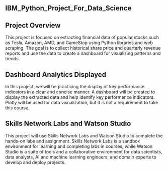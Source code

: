 ## IBM_Python_Project_For_Data_Science


## Project Overview
This project is focused on extracting financial data of popular stocks such as Tesla, Amazon, AMD, and GameStop using Python libraries and web scraping. The goal is to collect historical share price and quarterly revenue reports and use the data to create a dashboard for visualizing patterns and trends.

## Dashboard Analytics Displayed
In this project, we will be practicing the display of key performance indicators in a clear and concise manner. A dashboard will be created to display the extracted data and help identify key performance indicators. Plotly will be used for data visualization, but it is not a requirement to take this course.

## Skills Network Labs and Watson Studio
This project will use Skills Network Labs and Watson Studio to complete the hands-on labs and assignment. Skills Network Labs is a sandbox environment for learning and completing labs in courses, while Watson Studio is a suite of tools and a collaborative environment for data scientists, data analysts, AI and machine learning engineers, and domain experts to develop and deploy projects.

